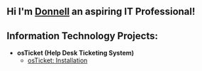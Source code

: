 ## Hi I'm <a href= "www.linkedin.com/in/donnellgladden">Donnell</a> an aspiring IT Professional!

<h2>Information Technology Projects:</h2>

- <b>osTicket (Help Desk Ticketing System)</b>
  - [osTicket: Installation](https://github.com/DGladden662/osTicket-Installation)
<!--
**DGladden662/DGladden662** is a ✨ _special_ ✨ repository because its `README.md` (this file) appears on your GitHub profile.

Here are some ideas to get you started:

- 🔭 I’m currently working on ...
- 🌱 I’m currently learning ...
- 👯 I’m looking to collaborate on ...
- 🤔 I’m looking for help with ...
- 💬 Ask me about ...
- 📫 How to reach me: ...
- 😄 Pronouns: ...
- ⚡ Fun fact: ...
-->

